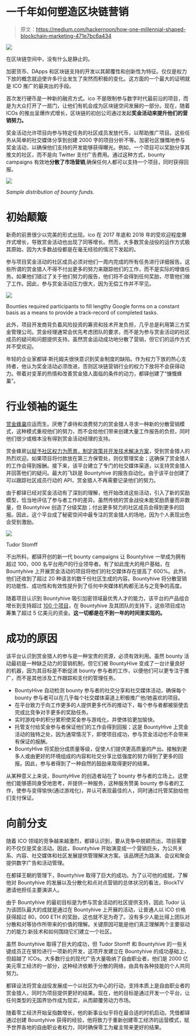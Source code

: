 # 一千年如何塑造区块链营销

> 原文：<https://medium.com/hackernoon/how-one-millennial-shaped-blockchain-marketing-471e7bc6a434>

![](img/8e42dd0ae27101ae466b6c8afd020a9e.png)

在区块链空间中，没有什么是静止的。

加密货币、DApps 和区块链支持的开发以其颠覆性和创新性为特征。仅仅是权力下放的概念就迫使许多行业发生了突然而积极的变化。这方面的一个最大的证明就是 ICO 推广的最突出的手段。

首次发行硬币是一种新的融资方式。ico 不是限制参与数字时代最前沿的项目，而是为大众打开了一扇门，让他们有机会成为区块链空间发展的一部分。现在，随着 ICOs 的推出呈爆炸式增长，区块链的初创公司通过发起**奖金活动来提升他们的营销努力。**

奖金活动允许项目向参与特定任务的社区成员发放代币，以帮助推广项目。这些任务从简单的社交媒体分享到创建 2000 字的项目分析不等。加密社区慷慨地参与奖金活动，以确保他们支持的开发能够获得曝光。例如，一个项目可以奖励分享其推文的社区，而不是向 Twitter 支付广告费用。通过这种方式，bounty campaigns 有效地**分散了市场营销**,确保任何人都可以支持一个项目，同时获得回报。

![](img/937cdd3a28fa05417cf42bcaadd163c3.png)

*Sample distribution of bounty funds.*

# **初始颠簸**

新奇的前景很少以完美的形式出现。ico 在 2017 年底和 2018 年的受欢迎程度爆炸式增长，导致赏金活动也出现了同等增长。然而，大多数赏金战役的运作方式极其原始，因为大多数战役都是在毫无经验的情况下发起的。

参与项目奖金活动的社区成员必须对他们一周内完成的所有任务进行详细报告。这些所谓的赏金猎人不得不付出更多的努力来跟踪他们的工作，而不是实际的增值任务。如果他们错过了关于他们努力的报告，他们将不会得到任何奖励，尽管他们做了工作。因此，参与赏金活动压力很大，因为无偿工作并不罕见。

![](img/17037f9e59ed7ad021508bfcbde299fa.png)

Bounties required participants to fill lengthy Google forms on a constant basis as a means to provide a track-record of completed tasks.

此外，项目开发商背负着风险投资的筹资和技术开发负担，几乎总是利用第三方奖金管理公司。赏金经理通常会优先考虑团队的要求，而不是为参与赏金活动的社区成员的疑问和问题提供支持。虽然赏金运动成功地分散了营销，但它们的运作方式并不受欢迎。

年轻的企业家都铎·斯托姆夫很快意识到奖金制度的缺陷。作为权力下放的热心支持者，他认为奖金活动必须改进，否则区块链营销行业的权力下放将不会获得动力。带着对变革的热情和改善赏金猎人面临的条件的动力，都铎创建了“慷慨蜂巢”。

# **行业领袖的诞生**

[赏金蜂巢](https://bountyhive.io/)应运而生。厌倦了虐待和浪费努力的赏金猎人寻求一种新的分散营销模式，这种模式重视他们的努力，而不会给他们带来创建大量工作报告的负担，同时他们很少或根本没有得到赏金活动经理的支持。

赏金蜂房[以赋予社区权力为愿景，制定政策并开发技术解决方案](/bountyhive/how-does-bountyhive-work-8c2d5d5acff1)，受到赏金猎人的热烈欢迎。如果项目将付款放在第三方保管处，则仅管理奖金；这确保了赏金猎人的工作会得到报酬。接下来，该平台建立了专门的社交媒体渠道，以支持赏金猎人并回答他们的疑问。最大的飞跃是 Bountyhive 的报告自动化。由于该平台创建了可以跟踪社区成员行动的 API，赏金猎人不再需要记录他们的努力。

由于都铎已经对奖金活动有了深刻的理解，他开始改进这些活动，引入了新的奖励模型，恰当地评估了参与者工作的差异。虽然传统的赏金战役未能奖励质量而非数量，但 Bountyhive 创造了分级奖励；付出更多努力的社区成员会得到更多的回报。因此，这个平台成了秘密空间中最专注的赏金猎人的场地，因为个人表现出色会受到激励。

![](img/07689ea77c25350c47fd20ca167b32fa.png)

Tudor Stomff

不出所料，都铎开创的新一代 bounty campaigns 让 Bountyhive 一举成为拥有超过 100，000 名平台用户的行业领导者。有了如此庞大的用户基础，在 Bountyhive 上开展赏金活动的项目将他们的社交媒体存在提高了 600%。此外，他们还收到了超过 20 种语言的数千份社区生成的内容。Bountyhive 将分散营销的功能性、成功性和有效性提升到了任何中央媒体机构都无法与之竞争的高度。

随着项目认识到 Bountyhive 吸引加密领域最优秀人才的能力，该平台的产品组合增长到支持超过 [100 个项目](https://bountyhive.io/browse)，在 Bountyhive 及其团队的支持下，这些项目成功筹集了超过 5 亿美元的资金。**这一切都是在不到一年的时间里实现的。**

# 成功的原因

该平台认识到赏金猎人的参与是一种宝贵的资源，必须有效利用。虽然 bounty 活动最初是一种缺乏动力的营销机制，但它们被 BountyHive 变成了一台计量良好的机器，因为其目标是不断促进 bounty 参与者的工作，以便他们可以更专注于推广，而不是其他涉及工作跟踪和支付的管理任务。

*   BountyHive 自动检测 bounty 参与者的社交分享和社交媒体活动，确保每个 bounty 参与者可以在几乎每个社交媒体渠道上积极推广他/她喜欢的项目。
*   在平台致力于向工作更多的人提供更多代币的推动下，每个参与者都被驱使去完成比竞争对手更多的奖励任务。
*   实时游戏中的积分累积使奖金参与游戏化，并使体验更加愉快。
*   托管支付给奖金参与者保证他们的工作会得到回报；这是 BountyHive 上赏金活动的独特之处，因为通常情况下，即使项目成功，参与赏金活动也不会带来有保证的报酬。
*   BountyHive 将奖励分成质量等级，促使人们提供更高质量的产出。接触到更多人或由更好的环境组成的内容和社交分享比低强度的努力得到了更多的回报。因此，参与者得到了一种自然的鼓励来取得更好的结果。

从某种意义上来说，BountyHive 的创造者站在了 bounty 参与者的立场上。这使他们能够感同身受地思考，并提供一种服务，这种服务赞美 bounty 参与者的工作，使参与变得愉快(通过游戏化)，并认可表现最佳的人，同时通过托管奖励给他们支付保证。

# **向前分支**

随着 ICO 领域的竞争越来越激烈，都铎认识到，要从竞争中脱颖而出，项目需要的不仅仅是奖金活动。因此，Bountyhive 开始演变成一个营销巨头，为公共关系、内容、社交媒体和社区发展提供管理解决方案。该品牌还为路演、会议和聚会提供数字广告和活动管理。

在都铎王朝的管理下，Bountyhive 取得了巨大的成功。为了认可他的成就，了解他对 Bountyhive 的发展以及分散化和点对点营销的总体状况的看法，BlockTV 邀请他担任主要演讲人。

由于 Bountyhive 的最初目标是为参与赏金活动的社区提供支持，因此 Tudor 认为该团队最大的成就是通过在 Bountyhive 上开展的活动，让普通人以 ICO 价格获得超过 80，000 ETH 的奖励，这也就不足为奇了。没有多少人能比得上团队对分散和对等协作所带来的价值的理解。关键原因可能是他们真正理解两个主要驱动力的能力:新技术和如何围绕它们建立一个社区。

虽然 Bountyhive 取得了巨大的成功，但 Tudor Stomff 和 Bountyhive 的一些关键成员正在冒险进行一项新的开发，这项开发建立在 Bountyhive 的成功基础上，但超越了 ICOs。大多数行业的现代广告大量吸纳了自由职业者，他们是 2000 亿美元零工经济的一部分，这种经济依赖于分散的网络，由具有各种技能的个人共同努力。

都铎设法将赏金战役发展成一个以社区为中心的行动，支持本质上是自由职业者的赏金猎人，同时为项目提供更好的结果。现在，他的目标是通过开发一个平台，让任何类型的无国界协作成为现实，从而颠覆劳动力市场。

随着零工经济开始呈指数增长，他的新事业似乎将在最合适的时机启动。凭借都铎通过创建 Bountyhive 获得的经验，他将致力于重新创建零工经济的运营模式，赋予世界各地的自由职业者权力，同时确保零工为雇主带来更好的结果。